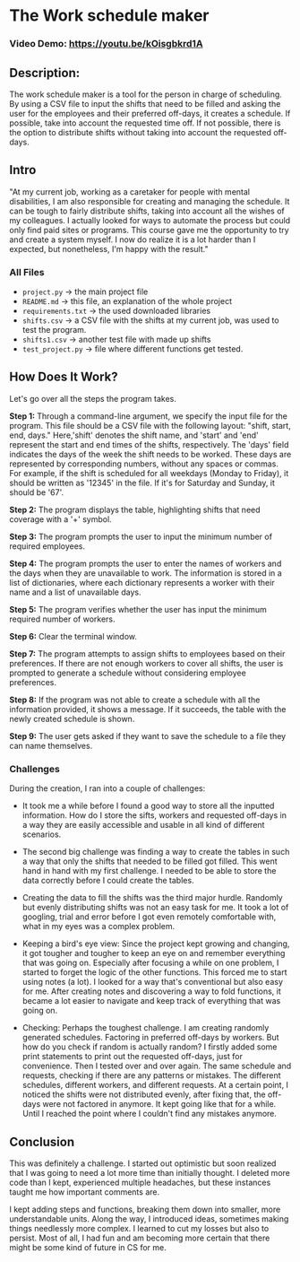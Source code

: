 # The Work schedule maker

### Video Demo: https://youtu.be/kOisgbkrd1A

## Description:

The work schedule maker is a tool for the person in charge of scheduling. By using a CSV file to input the shifts that need to be filled and asking the user for the employees and their preferred off-days, it creates a schedule. If possible, take into account the requested time off. If not possible, there is the option to distribute shifts without taking into account the requested off-days.

## Intro

"At my current job, working as a caretaker for people with mental disabilities, I am also responsible for creating and managing the schedule. It can be tough to fairly distribute shifts, taking into account all the wishes of my colleagues. I actually looked for ways to automate the process but could only find paid sites or programs. This course gave me the opportunity to try and create a system myself. I now do realize it is a lot harder than I expected, but nonetheless, I'm happy with the result."

###  All Files
- `project.py` -> the main project file
- `README.md` -> this file, an explanation of the whole project
- `requirements.txt` -> the used downloaded libraries
- `shifts.csv` -> a CSV file with the shifts at my current job, was used to test the program.
- `shifts1.csv` -> another test file with made up shifts
- `test_project.py` -> file where different functions get tested.

## How Does It Work?
Let's go over all the steps the program takes.

**Step 1:** Through a command-line argument, we specify the input file for the program. This file should be a CSV file with the following layout: "shift, start, end, days." Here,'shift' denotes the shift name, and 'start' and 'end' represent the start and end times of the shifts, respectively. The 'days' field indicates the days of the week the shift needs to be worked. These days are represented by corresponding numbers, without any spaces or commas. For example, if the shift is scheduled for all weekdays (Monday to Friday), it should be written as '12345' in the file. If it's for Saturday and Sunday, it should be '67'.

**Step 2:** The program displays the table, highlighting shifts that need coverage with a '+' symbol.

**Step 3:** The program prompts the user to input the minimum number of required employees.

**Step 4:** The program prompts the user to enter the names of workers and the days when they are unavailable to work. The information is stored in a list of dictionaries, where each dictionary represents a worker with their name and a list of unavailable days.

**Step 5:** The program verifies whether the user has input the minimum required number of workers.

**Step 6:** Clear the terminal window.

**Step 7:** The program attempts to assign shifts to employees based on their preferences. If there are not enough workers to cover all shifts, the user is prompted to generate a schedule without considering employee preferences.

**Step 8:** If the program was not able to create a schedule with all the information provided, it shows a message. If it succeeds, the table with the newly created schedule is shown.

**Step 9:** The user gets asked if they want to save the schedule to a file they can name themselves.

### Challenges
During the creation, I ran into a couple of challenges:
- It took me a while before I found a good way to store all the inputted information. How do I store the sifts, workers and requested off-days in a way they are easily accessible and usable in all kind of different scenarios.

- The second big challenge was finding a way to create the tables in such a way that only the shifts that needed to be filled got filled. This went hand in hand with my first challenge. I needed to be able to store the data correctly before I could create the tables.

- Creating the data to fill the shifts was the third major hurdle. Randomly but evenly distributing shifts was not an easy task for me. It took a lot of googling, trial and error before I got even remotely comfortable with, what in my eyes was a complex problem.

- Keeping a bird's eye view: Since the project kept growing and changing, it got tougher and tougher to keep an eye on and remember everything that was going on. Especially after focusing a while on one problem, I started to forget the logic of the other functions. This forced me to start using notes (a lot). I looked for a way that's conventional but also easy for me. After creating notes and discovering a way to fold functions, it became a lot easier to navigate and keep track of everything that was going on.

- Checking: Perhaps the toughest challenge. I am creating randomly generated schedules. Factoring in preferred off-days by workers. But how do you check if random is actually random? I firstly added some print statements to print out the requested off-days, just for convenience. Then I tested over and over again. The same schedule and requests, checking if there are any patterns or mistakes. The different schedules, different workers, and different requests. At a certain point, I noticed the shifts were not distributed evenly, after fixing that, the off-days were not factored in anymore. It kept going like that for a while. Until I reached the point where I couldn't find any mistakes anymore.

## Conclusion

This was definitely a challenge. I started out optimistic but soon realized that I was going to need a lot more time than initially thought. I deleted more code than I kept, experienced multiple headaches, but these instances taught me how important comments are.

I kept adding steps and functions, breaking them down into smaller, more understandable units. Along the way, I introduced ideas, sometimes making things needlessly more complex. I learned to cut my losses but also to persist. Most of all, I had fun and am becoming more certain that there might be some kind of future in CS for me.
